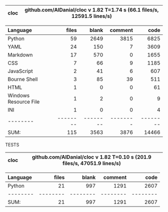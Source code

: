 cloc|github.com/AlDanial/cloc v 1.82  T=1.74 s (66.1 files/s, 12591.5 lines/s)
--- | ---

Language|files|blank|comment|code
:-------|-------:|-------:|-------:|-------:
Python|59|2649|3815|6825
YAML|24|150|7|3609
Markdown|17|570|0|1655
CSS|7|66|9|1185
JavaScript|2|41|6|607
Bourne Shell|3|85|39|511
HTML|1|0|0|61
Windows Resource File|1|2|0|9
INI|1|0|0|4
--------|--------|--------|--------|--------
SUM:|115|3563|3876|14466

TESTS

cloc|github.com/AlDanial/cloc v 1.82  T=0.10 s (201.9 files/s, 47051.9 lines/s)
--- | ---

Language|files|blank|comment|code
:-------|-------:|-------:|-------:|-------:
Python|21|997|1291|2607
--------|--------|--------|--------|--------
SUM:|21|997|1291|2607
